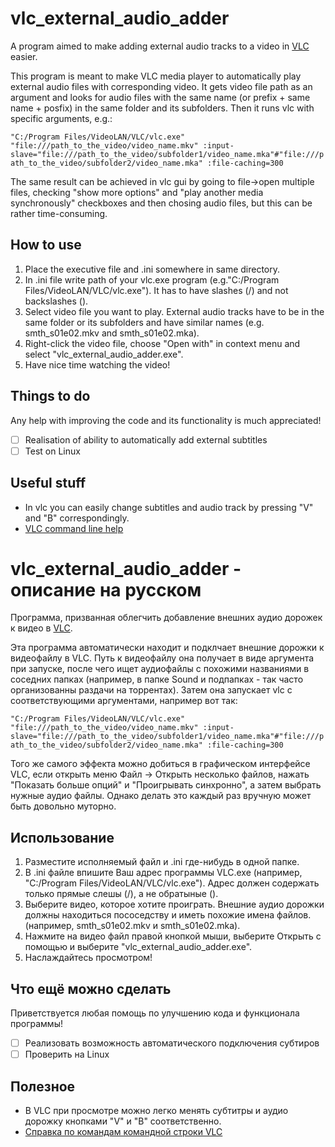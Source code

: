 # vlc_external_audio_adder
A program aimed to make adding external audio tracks to a video in [VLC](https://www.videolan.org) easier.

 This program is meant to make VLC media player to automatically play external audio files with corresponding video. It gets video file path as an argument and looks for audio files with the same name (or prefix + same name + posfix) in the same folder and its subfolders. Then it runs vlc with specific arguments, e.g.:

`"C:/Program Files/VideoLAN/VLC/vlc.exe" "file:///path_to_the_video/video_name.mkv" :input-slave="file:///path_to_the_video/subfolder1/video_name.mka"#"file:///path_to_the_video/subfolder2/video_name.mka" :file-caching=300`
 
 The same result can be achieved in vlc gui by going to file->open multiple files, checking "show more options" and "play another media synchronously" checkboxes and then chosing audio files, but this can be rather time-consuming.
 
 ## How to use
  1. Place the executive file and .ini somewhere in same directory.
  1. In .ini file write path of your vlc.exe program (e.g."C:/Program Files/VideoLAN/VLC/vlc.exe"). It has to have slashes (/) and not backslashes (\).
  1. Select video file you want to play. External audio tracks have to be in the same folder or its subfolders and have similar names (e.g. smth_s01e02.mkv and smth_s01e02.mka).
  1. Right-click the video file, choose "Open with" in context menu and select "vlc_external_audio_adder.exe".
  1. Have nice time watching the video!
  
  ## Things to do
  Any help with improving the code and its functionality is much appreciated!
  - [ ] Realisation of ability to automatically add external subtitles
  - [ ] Test on Linux
  
  ## Useful stuff
  * In vlc you can easily change subtitles and audio track by pressing "V" and "B" correspondingly.
  * [VLC command line help](https://wiki.videolan.org/VLC_command-line_help/)
  
  # vlc_external_audio_adder - описание на русском
Программа, призванная облегчить добавление внешних аудио дорожек к видео в [VLC](https://www.videolan.org).

 Эта программа автоматически находит и подклчает внешние дорожки к видеофайлу в VLC. Путь к видеофайлу она получает в виде аргумента при запуске, после чего ищет аудиофайлы с похожими названиями в соседних папках (например, в папке Sound и подпапках - так часто организованны раздачи на торрентах). Затем она запускает vlc с соответствующими аргументами, например вот так: 

`"C:/Program Files/VideoLAN/VLC/vlc.exe" "file:///path_to_the_video/video_name.mkv" :input-slave="file:///path_to_the_video/subfolder1/video_name.mka"#"file:///path_to_the_video/subfolder2/video_name.mka" :file-caching=300`
 
 Того же самого эффекта можно добиться в графическом интерфейсе VLC, если открыть меню Файл -> Открыть несколько файлов, нажать "Показать больше опций" и "Проигрывать синхронно", а затем выбрать нужные аудио файлы. Однако делать это каждый раз вручную может быть довольно муторно.
 
 ## Использование
  1. Разместите исполняемый файл и .ini где-нибудь в одной папке.
  1. В .ini файле впишите Ваш адрес программы VLC.exe (например, "C:/Program Files/VideoLAN/VLC/vlc.exe"). Адрес должен содержать только прямые слешы (/), а не обратыные (\).
  1. Выберите видео, которое хотите проиграть. Внешние аудио дорожки должны находиться пососедству и иметь похожие имена файлов. (например, smth_s01e02.mkv и smth_s01e02.mka).
  1. Нажмите на видео файл правой кнопкой мыши, выберите Открыть с помощью и выберите "vlc_external_audio_adder.exe".
  1. Наслаждайтесь просмотром!
  
  ## Что ещё можно сделать
  Приветствуется любая помощь по улучшению кода и функционала программы!
  - [ ] Реализовать возможность автоматического подключения субтиров
  - [ ] Проверить на Linux
  
  ## Полезное 
  * В VLC при просмотре можно легко менять субтитры и аудио дорожку кнопками "V" и "B" соответственно.
  * [Справка по командам командной строки VLC](https://wiki.videolan.org/VLC_command-line_help/)
  
  
